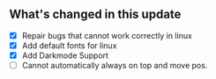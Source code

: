 ## What's changed in this update

- [x] Repair bugs that cannot work correctly in linux
- [x] Add default fonts for linux
- [x] Add Darkmode Support
- [ ] Cannot automatically always on top and move pos.